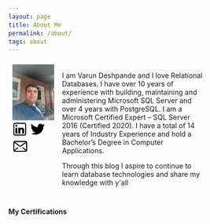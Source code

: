 ```yaml
---
layout: page 
title: About Me
permalink: /about/
tags: about
---
```

<style>
* {
  box-sizing: border-box;
}

/* Create two equal columns that floats next to each other */
.column {
  float: left;
  padding: 8px;
}

.left {
  width: 25%;
}

.right {
  width: 75%;
}

/* Clear floats after the columns */
.row:after {
  content: "";
  display: table;
  clear: both;
}

/* Responsive layout - makes the two columns stack on top of each other instead of next to each other */
@media screen and (max-width: 600px) {
  .column {
    width: 100%;
  }
}
</style>

<div class="row">
  <div class="column left">
        <img src="/img/about-me.jpg" />
        <a href="https://ca.linkedin.com/in/relationaldba/" target="_blank"><img src="/img/icons/linkedin.png" alt="LinkedIn"></a>
        <a href="https://twitter.com/relationaldba" target="_blank"><img src="/img/icons/twitter.png" alt="Twitter"></a>
        <a href="mailto:varundeshpande.vd@gmail.com" target="_blank"><img src="/img/icons/mail.png" alt="Email"></a>
    </div>
    <div class="column right">
        <p>I am Varun Deshpande and I love Relational Databases. I have over 10 years of experience with building, maintaining and administering Microsoft SQL Server and over 4 years with PostgreSQL. I am a Microsoft Certified Expert – SQL Server 2016 (Certified 2020). I have a total of 14 years of Industry Experience and hold a Bachelor’s Degree in Computer Applications.</p>
        <p>Through this blog I aspire to continue to learn database technologies and share my knowledge with y'all</p>
  </div>
</div>


#### My Certifications
<div data-iframe-width="270" data-iframe-height="270" data-share-badge-id="a6ae1287-279b-4172-8b8c-ab3c65207b55" data-share-badge-host="https://www.youracclaim.com"></div><script type="text/javascript" async="" src="//cdn.youracclaim.com/assets/utilities/embed.js"></script>
<div data-iframe-width="270" data-iframe-height="270" data-share-badge-id="47a653d2-719b-4199-bf8d-6448ab0c3d5b" data-share-badge-host="https://www.youracclaim.com"></div><script type="text/javascript" async="" src="//cdn.youracclaim.com/assets/utilities/embed.js"></script>
<div data-iframe-width="270" data-iframe-height="270" data-share-badge-id="cc15964f-8374-4a86-8609-51ab987b253d" data-share-badge-host="https://www.youracclaim.com"></div><script type="text/javascript" async="" src="//cdn.youracclaim.com/assets/utilities/embed.js"></script>
<div data-iframe-width="270" data-iframe-height="270" data-share-badge-id="f02de409-0a47-4458-b74d-dd83e87427a8" data-share-badge-host="https://www.youracclaim.com"></div><script type="text/javascript" async="" src="//cdn.youracclaim.com/assets/utilities/embed.js"></script>
<div data-iframe-width="270" data-iframe-height="270" data-share-badge-id="67c2c7a2-6565-488a-98f4-a8a3f0b836d6" data-share-badge-host="https://www.youracclaim.com"></div><script type="text/javascript" async="" src="//cdn.youracclaim.com/assets/utilities/embed.js"></script>
<div data-iframe-width="270" data-iframe-height="270" data-share-badge-id="02806236-bc3b-4cfd-b40a-57590af88b2f" data-share-badge-host="https://www.youracclaim.com"></div><script type="text/javascript" async="" src="//cdn.youracclaim.com/assets/utilities/embed.js"></script>
<div data-iframe-width="270" data-iframe-height="270" data-share-badge-id="28d57c40-ab3e-45c1-bd46-657cc44fb1f2" data-share-badge-host="https://www.youracclaim.com"></div><script type="text/javascript" async="" src="//cdn.youracclaim.com/assets/utilities/embed.js"></script>
<div data-iframe-width="270" data-iframe-height="270" data-share-badge-id="4a06268d-c491-4a87-b9a0-1b3b525dfdf8" data-share-badge-host="https://www.youracclaim.com"></div><script type="text/javascript" async="" src="//cdn.youracclaim.com/assets/utilities/embed.js"></script>
<div data-iframe-width="270" data-iframe-height="270" data-share-badge-id="b6dcfdf7-3e33-48da-8795-7dee74a53c77" data-share-badge-host="https://www.youracclaim.com"></div><script type="text/javascript" async="" src="//cdn.youracclaim.com/assets/utilities/embed.js"></script>








